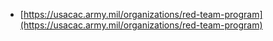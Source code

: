 - [https://usacac.army.mil/organizations/red-team-program](https://usacac.army.mil/organizations/red-team-program)